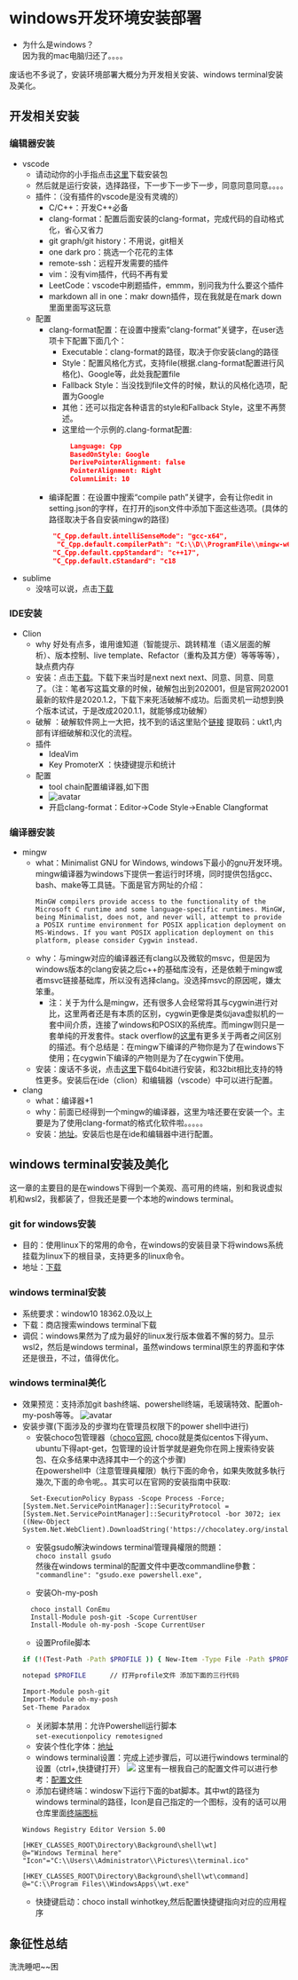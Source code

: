 # windows开发环境安装部署

- 为什么是windows？  
  因为我的mac电脑归还了。。。。

废话也不多说了，安装环境部署大概分为开发相关安装、windows terminal安装及美化。

## 开发相关安装
### 编辑器安装
- vscode
  - 请动动你的小手指点击[这里](https://code.visualstudio.com/download)下载安装包
  - 然后就是运行安装，选择路径，下一步下一步下一步，同意同意同意。。。。
  - 插件：（没有插件的vscode是没有灵魂的）
    - C/C++：开发C++必备
    - clang-format：配置后面安装的clang-format，完成代码的自动格式化，省心又省力
    - git graph/git history：不用说，git相关
    - one dark pro：挑选一个花花的主体
    - remote-ssh：远程开发需要的插件
    - vim：没有vim插件，代码不再有爱
    - LeetCode：vscode中刷题插件，emmm，别问我为什么要这个插件
    - markdown all in one：makr down插件，现在我就是在mark down里面里面写这玩意
  - 配置
    - clang-format配置：在设置中搜索“clang-format”关键字，在user选项卡下配置下面几个：
      - Executable：clang-format的路径，取决于你安装clang的路径
      - Style：配置风格化方式，支持file(根据.clang-format配置进行风格化)、Google等，此处我配置file
      - Fallback Style：当没找到file文件的时候，默认的风格化选项，配置为Google
      - 其他：还可以指定各种语言的style和Fallback Style，这里不再赘述。
      - 这里给一个示例的.clang-format配置:
        ```json
          Language: Cpp
          BasedOnStyle: Google
          DerivePointerAlignment: false
          PointerAlignment: Right
          ColumnLimit: 10
        ```
    - 编译配置：在设置中搜索“compile path”关键字，会有让你edit in setting.json的字样，在打开的json文件中添加下面这些选项。(具体的路径取决于各自安装mingw的路径)  
        ```json
         "C_Cpp.default.intelliSenseMode": "gcc-x64",
          "C_Cpp.default.compilerPath": "C:\\D\\ProgramFile\\mingw-w64\\x86_64-8.1.0-posix-seh-rt_v6-rev0\\mingw64\\bin\\g++.exe",
         "C_Cpp.default.cppStandard": "c++17",
         "C_Cpp.default.cStandard": "c18
         ```
- sublime
  - 没啥可以说，点击[下载](http://www.sublimetext.com/)
  
### IDE安装
- Clion
  - why 好处有点多，谁用谁知道（智能提示、跳转精准（语义层面的解析）、版本控制、live template、Refactor（重构及其方便）等等等等），缺点费内存
  - 安装：点击[下载](https://www.jetbrains.com/clion/download/other.html)。下载下来当时是next next next、同意、同意、同意了。（注：笔者写这篇文章的时候，破解包出到202001，但是官网202001最新的软件是2020.1.2，下载下来死活破解不成功。后面灵机一动想到换个版本试试，于是改成2020.1.1，就能够成功破解）
  - 破解 ：破解软件网上一大把，找不到的话这里贴个[链接](https://pan.baidu.com/s/15cT3LqaE_1Ckpntw2WSYpg) 提取码：ukt1,内部有详细破解和汉化的流程。
  - 插件
    - IdeaVim
    - Key PromoterX ：快捷键提示和统计
  - 配置
    - tool chain配置编译器,如下图
    - ![avatar](./source/window_develop/clion_toolchain.png)
    - 开启clang-format：Editor->Code Style->Enable Clangformat

### 编译器安装
- mingw
  - what：Minimalist GNU for Windows, windows下最小的gnu开发环境。mingw编译器为windows下提供一套运行时环境，同时提供包括gcc、bash、make等工具链。下面是官方网址的介绍：
    ```
    MinGW compilers provide access to the functionality of the Microsoft C runtime and some language-specific runtimes. MinGW, being Minimalist, does not, and never will, attempt to provide a POSIX runtime environment for POSIX application deployment on MS-Windows. If you want POSIX application deployment on this platform, please consider Cygwin instead.
    ```
  - why：与mingw对应的编译器还有clang以及微软的msvc，但是因为windows版本的clang安装之后c++的基础库没有，还是依赖于mingw或者msvc链接基础库，所以没有选择clang。没选择msvc的原因呢，嫌太笨重。
    - 注：关于为什么是mingw，还有很多人会经常将其与cygwin进行对比，这里两者还是有本质的区别，cygwin更像是类似java虚拟机的一套中间介质，连接了windows和POSIX的系统库。而mingw则只是一套单纯的开发套件。stack overflow的[这里](https://stackoverflow.com/questions/771756/what-is-the-difference-between-cygwin-and-mingw)有更多关于两者之间区别的描述。有个总结是：在mingw下编译的产物你是为了在windows下使用；在cygwin下编译的产物则是为了在cygwin下使用。
  - 安装：废话不多说，点击[这里](https://sourceforge.net/projects/mingw-w64/)下载64bit进行安装，和32bit相比支持的特性更多。安装后在ide（clion）和编辑器（vscode）中可以进行配置。
- clang
  - what：编译器+1
  - why：前面已经得到一个mingw的编译器，这里为啥还要在安装一个。主要是为了使用clang-format的格式化软件啦。。。。。
  - 安装：[地址](https://releases.llvm.org/download.html)。安装后也是在ide和编辑器中进行配置。

## windows terminal安装及美化
这一章的主要目的是在windows下得到一个美观、高可用的终端，别和我说虚拟机和wsl2，我都装了，但我还是要一个本地的windows terminal。
### git for windows安装
- 目的：使用linux下的常用的命令，在windows的安装目录下将windows系统挂载为linux下的根目录，支持更多的linux命令。
- 地址：[下载](https://gitforwindows.org/)
### windows terminal安装
- 系统要求：window10 18362.0及以上 
- 下载：商店搜索windows terminal下载
- 调侃：windows果然为了成为最好的linux发行版本做着不懈的努力。显示wsl2，然后是windows terminal，虽然windows terminal原生的界面和字体还是很丑，不过，值得优化。
### windows terminal美化
- 效果预览：支持添加git bash终端、powershell终端，毛玻璃特效、配置oh-my-posh等等。
  ![avatar](./source/window_develop/windows_terminal.png)
- 安装步骤(下面涉及的步骤均在管理员权限下的power shell中进行)
  - 安裝choco包管理器（[choco官网](https://chocolatey.org/install), choco就是类似centos下得yum、ubuntu下得apt-get，包管理的设计哲学就是避免你在网上搜索待安装包、在众多结果中选择其中一个的这个步骤)  
	在powershell中（注意管理員權限）執行下面的命令，如果失敗就多執行幾次,下面的命令呢。。其实可以在官网的安装指南中获取:
  ```
	Set-ExecutionPolicy Bypass -Scope Process -Force; [System.Net.ServicePointManager]::SecurityProtocol = [System.Net.ServicePointManager]::SecurityProtocol -bor 3072; iex ((New-Object System.Net.WebClient).DownloadString('https://chocolatey.org/install.ps1'))
  ```
  - 安裝gsudo解決windows terminal管理員權限的問題：  
	  `choco install gsudo`  
  然後在windows terminal的配置文件中更改commandline參數：  
    `"commandline": "gsudo.exe powershell.exe",`
  
  - 安装Oh-my-posh
  ```
    choco install ConEmu
    Install-Module posh-git -Scope CurrentUser
    Install-Module oh-my-posh -Scope CurrentUser
  ```
  - 设置Profile脚本
  ```bash
  if (!(Test-Path -Path $PROFILE )) { New-Item -Type File -Path $PROFILE -Force }  // 创建profile文件

  notepad $PROFILE      // 打开profile文件 添加下面的三行代码

  Import-Module posh-git
  Import-Module oh-my-posh
  Set-Theme Paradox
  ```
  - 关闭脚本禁用：允许Powershell运行脚本  
  `set-executionpolicy remotesigned`
  - 安装个性化字体：[地址](https://github.com/adam7/delugia-code/releases/download/v1910.04.1/Delugia.Nerd.Font.Complete.ttf)
  - windows terminal设置：完成上述步骤后，可以进行windows terminal的设置（ctrl+,快捷键打开）
  ![](./source/window_develop/wt_setting.png)
  这里有一根我自己的配置文件可以进行参考：[配置文件](file:///./source/../../source/window_develop/settings.json)
  - 添加右键终端：windosw下运行下面的bat脚本。其中wt的路径为windows terminal的路径，Icon是自己指定的一个图标，没有的话可以用仓库里面[终端图标](file:///./../source/window_develop/terminal.ico)
  ```
  Windows Registry Editor Version 5.00

  [HKEY_CLASSES_ROOT\Directory\Background\shell\wt]
  @="Windows Terminal here"
  "Icon"="C:\\Users\\Administrator\\Pictures\\terminal.ico"

  [HKEY_CLASSES_ROOT\Directory\Background\shell\wt\command]
  @="C:\\Program Files\\WindowsApps\\wt.exe"
  ```
  - 快捷键启动：choco install winhotkey,然后配置快捷键指向对应的应用程序

## 象征性总结
洗洗睡吧~~困

